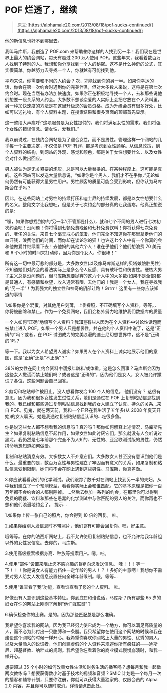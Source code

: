 # POF 烂透了，继续

> 原文:[https://alphamale20.com/2013/08/18/pof-sucks-continued/](https://alphamale20.com/2013/08/18/pof-sucks-continued/)

他的新信息也好不到哪里去。

我叫马库斯，我创造了 POF.com 来帮助像你这样的人找到另一半！我们现在是世界上最大的约会网站，每天有超过 200 万人使用 POF。这些年来，我看着数百万人找到了特别的人。我想和你分享找到一个人的秘密。这不是什么神奇的公式，其实很简单。你越努力去寻找一个人，你就越有可能找到他。

平均来说，你需要和不同的人约会 7 次，才能找到你的另一半。如果你幸运的话，你会在第一次约会时遇到你的完美伴侣，但对大多数人来说，这将是在第七次约会时。现在当然有办法加快速度。如果你正在积极地寻找一个人，去和那些说他们想要一段关系的人约会。大多数不想谈恋爱的人实际上会把它放在个人资料里。另一种加快速度的方法是在这里升级您的会员资格。成为升级会员有很多好处，比如可以送礼物，有个人资料主题，在搜索结果和很多页面的顶部首先显示。

这一整段大声疾呼:“这项服务是为女性提供的。我们将满足女性的需求。我们将强化女性的错误信念。请女性，爱我们。”

我以前说过，在线约会网站是为了迎合女性，而不是男性。管理这样一个网站的几乎每一个主要决定，不仅仅是 POF 有罪，都是考虑到女性顾客。从信息政策，到个人资料的结构，到网站的外观、感觉和颜色，都是关于女性想要什么，以及女性会对什么做出回应。

男人被认为是无关紧要的炮灰，总是可以大量替换的。在某种程度上，这可能是真的。这些网站可以发送大量信息说，“如果你是个男人，我们才不在乎你，”无论如何仍然有可能获得大量男性用户。男性顾客的质量可能会受到影响，但你认为马库斯会在乎吗？

因此，在这些网站上对男性的持续打压和迪士尼的持续发展，都是以女性想要什么的名义。整段文字让我想吐，但是关于七次约会的部分真的让我蛋疼。他真正想说的是:

“嘿，如果你想找到你的‘另一半’(不管那是什么)，就和七个不同的男人进行七次初次约会吧！没问题！你将得到七顿免费晚餐和七杯免费饮料！你将获得七次免费的、奢侈的关注，来自七个毫无戒心的笨蛋，他们完全不知道你在那里拿走他们的血汗钱，浪费他们的时间，而你却在谈论你的猫！也许这七个人中有一个你真的会和他做爱并继续看下去！去他妈的其他六个人！谁在乎他们？他们想浪费 70 美元和 6 个小时的时间来打动你，因为你是个女人，你很棒！”

所有这一切中最可悲的部分是，大多数女性(以及像马库斯这样的贝塔娘娘腔男性)不知道她们对约会的看法实际上是多么令人反感、具有破坏性和伤害性。硬核大男子主义总是没问题的，但马库斯想要抛弃的这六个人中的大多数(如果不是全部)都是普通人，有感情和欲望，收入通常有限。去他们的！我是一个女人，我在寻找我的“另一半”！为我强大的独立性和神奇的阴部让路！Grrrr！这里有一些你应该知道的事情

1.如果你是个混蛋，对其他用户刻薄，上传裸照，不正确填写个人资料，等等。，你将被删除和禁止。作为一个免费网站，我们会格外努力地维护我们数据库的质量

一个人如何“正确”地填写个人资料？我知道有些人因为在个人资料中讨论性话题而被禁止进入 POF。如果一个男人只是想要性，并在他的个人资料中说了，这是“正确的”吗？或者，在 POF 试图成为的完美浪漫的迪士尼幻想世界中，这不是“正确的”吗？

等一下。我以为女人希望男人诚实？如果男人在个人资料上诚实地展示他们的意图，这是“正确”还是“不正确”？"

38%的女性在网上约会资料中谎报年龄和/或体重，这是怎么回事？马库斯会因为这些女人撒谎而禁止她们吗？或者这是“正确的”，因为他们是女人，女人被允许撒谎？各位，这些问题会自己回答。

2.剪切和粘贴邮件被阻止。没人想看你发给 100 个人的信息。
他们没有？
这很有意思，因为我和很多女性发生过性关系，她们是通过在 POF 上复制粘贴信息找到我的。我已经和那些通过复制粘贴信息找到我的女人建立了认真、持久的关系...来自 POF。见鬼，就在两天前，我和一个已经在我生活了五年多(从 2008 年夏天开始)的女人聊天，她是我通过复制粘贴信息认识的...吃很多鱼。

你是说这些女人都不想看我的信息吗？真的吗？那你如何解释上述情况，马库斯先生？如果复制粘贴信息不起作用，如果女性如此讨厌它们，那么就没有人会听说过黑龙。我仍然是七年前那个完全不为人知的、无性的、亚足联测试版的男性，仍然拼命地想知道如何做爱。

复制和粘贴消息有效。大多数女人不介意它们。大多数女人甚至没有意识到他们是什么。最重要的是，数百万女性与男性建立了牢固而有意义的关系，如果复制和粘贴信息受到限制，她们将不会在网上遇到这些男性。马库斯，你真差劲。

3.你应该看看我们的化学测试。我们跟踪了数千对在网站上找到另一半的夫妇，从中我们建立了一个预测模型，看看你实际上会和谁匹配。它的基本原理是把你一百万年都不会约会的人都剔除掉。
...然后去参加一系列的约会，在那里你可以得到免费的晚餐、饮料和那些在愚蠢的化学测试中与你匹配的男人的关注，而你再也不想和他们浪漫地约会了。 提示...

1.如果你上传一张自己的照片，你会得到 10 倍的回复。
咄。

2.如果你给别人发信息时不带照片，他们更有可能会回复你。嘿，好主意。

哦等等。在你的法西斯网站上，我不允许使用复制粘贴信息，也不允许给我年龄组以外的女性发信息。去你的，马库斯。

3.使用高级搜索根据身高、种族等搜索用户。嗯，咄。

4.使用“邮件”设置来阻止您不感兴趣的群组向您发送信息。
哇！！！等一下！！！你是说女人有能力挡住一定年龄的男人！？！多好的主意啊！我想你不需要对男人给女人发信息设置任何全球年龄限制。哦，等等...

5.使用“谁查看了我”功能，查看谁查看了您的个人资料。
咄。

好像没有人意识到这些基本特征。你到底在和谁说话，马库斯？所有那些 65 岁的妇女在你的网站上刚刚了解到“他们互联网”？

6.确保检查你的比赛。是的。因为那些匹配总是那么准确。

我希望你喜欢我的网站，因为我已经努力使它成为一个地方，你可以满足高质量的人，而不必为此付出一只胳膊和一条腿。我只希望你在使用这个网站的时候和我在建设这个网站的时候一样开心。我希望你喜欢你网站上大量的男性、优秀的男人，以及大量涌入的说谎者，他们创建虚假的个人资料来规避你所有疯狂的——迪斯尼、超基督教、纳粹式的规则。我希望你在看着你的商业模式慢慢崩溃时，和我一样开心。

想要超过 35 个小时的如何改善女性生活和财务生活的播客吗？想每月和我一起做两次教练吗？想要获得数小时基于技术的视频和音频？SMIC 计划是一个每月一次的播客和辅导计划，只要你注册，你就可以获得大量独家的、仅限会员的 Alpha 2.0 内容，并且你可以随时取消。详情请点击此处。